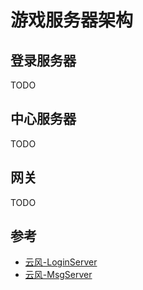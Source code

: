 # 游戏服务器架构



## 登录服务器

TODO



## 中心服务器

TODO



## 网关

TODO



## 参考

- [云风-LoginServer](https://github.com/cloudwu/skynet/wiki/LoginServer)
- [云风-MsgServer](https://github.com/cloudwu/skynet/wiki/MsgServer)

